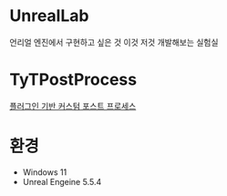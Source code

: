 # UnrealLab
언리얼 엔진에서 구현하고 싶은 것 이것 저것 개발해보는 실험실

# TyTPostProcess
[플러그인 기반 커스텀 포스트 프로세스](Plugins\TyTPostProcess\Source\TyTPostProcess)


# 환경
- Windows 11
- Unreal Engeine 5.5.4